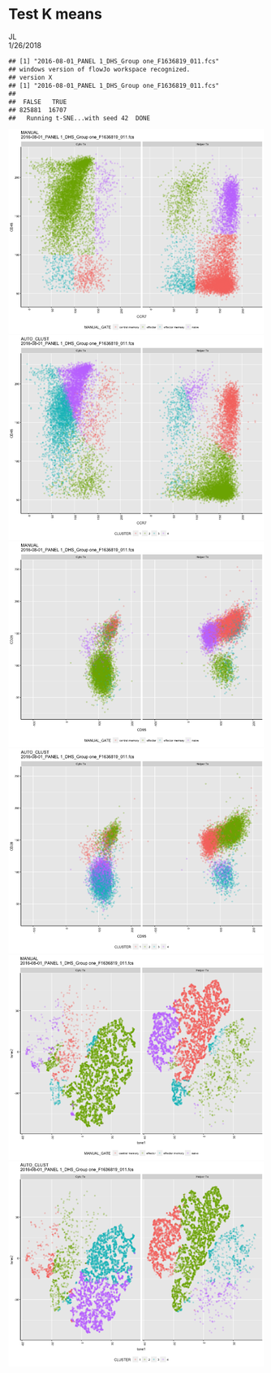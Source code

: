 # Test K means
JL  
1/26/2018  


```
## [1] "2016-08-01_PANEL 1_DHS_Group one_F1636819_011.fcs"
## windows version of flowJo workspace recognized.
## version X
## [1] "2016-08-01_PANEL 1_DHS_Group one_F1636819_011.fcs"
## 
##  FALSE   TRUE 
## 825881  16707 
##   Running t-SNE...with seed 42  DONE
```

![](TestKmeans_combo_files/figure-html/func-1.png)<!-- -->![](TestKmeans_combo_files/figure-html/func-2.png)<!-- -->![](TestKmeans_combo_files/figure-html/func-3.png)<!-- -->![](TestKmeans_combo_files/figure-html/func-4.png)<!-- -->![](TestKmeans_combo_files/figure-html/func-5.png)<!-- -->![](TestKmeans_combo_files/figure-html/func-6.png)<!-- -->
